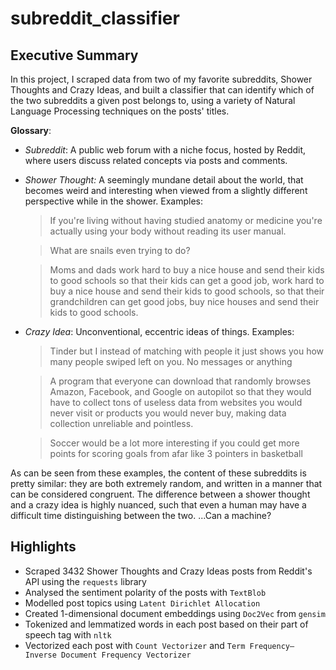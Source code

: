 # subreddit_classifier

## Executive Summary

In this project, I scraped data from two of my favorite subreddits, Shower Thoughts and Crazy Ideas, and built a classifier that can identify which of the two subreddits a given post belongs to, using a variety of Natural Language Processing techniques on the posts' titles.

**Glossary**:

* *Subreddit*: A public web forum with a niche focus, hosted by Reddit, where users discuss related concepts via posts and comments.

* *Shower Thought:* A seemingly mundane detail about the world, that becomes weird and interesting when viewed from a slightly different perspective while in the shower. Examples:
  
  > If you're living without having studied anatomy or medicine you're actually using your body without reading its user manual.
  
  > What are snails even trying to do?
  
  > Moms and dads work hard to buy a nice house and send their kids to good schools so that their kids can get a good job, work hard to buy a nice house and send their kids to good schools, so that their grandchildren can get good jobs, buy nice houses and send their kids to good schools.

* *Crazy Idea*: Unconventional, eccentric ideas of things. Examples:

  > Tinder but I instead of matching with people it just shows you how many people swiped left on you. No messages or anything

  > A program that everyone can download that randomly browses Amazon, Facebook, and Google on autopilot so that they would have to collect tons of useless data from websites you would never visit or products you would never buy, making data collection unreliable and pointless.
  
  > Soccer would be a lot more interesting if you could get more points for scoring goals from afar like 3 pointers in basketball

As can be seen from these examples, the content of these subreddits is pretty similar: they are both extremely random, and written in a manner that can be considered congruent. The difference between a shower thought and a crazy idea is highly nuanced, such that even a human may have a difficult time distinguishing between the two. ...Can a machine?

## Highlights

- Scraped 3432 Shower Thoughts and Crazy Ideas posts from Reddit's API using the `requests` library 
- Analysed the sentiment polarity of the posts with `TextBlob` 
- Modelled post topics using `Latent Dirichlet Allocation`
- Created 1-dimensional document embeddings using `Doc2Vec` from `gensim`
- Tokenized and lemmatized words in each post based on their part of speech tag with `nltk`
- Vectorized each post with `Count Vectorizer` and `Term Frequency–Inverse Document Frequency Vectorizer`

